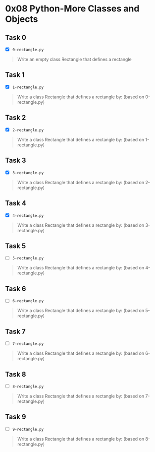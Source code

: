 # 0x08 Python-More Classes and Objects

## Task 0
- [x] `0-rectangle.py`
> Write an empty class Rectangle that defines a rectangle

## Task 1
- [x] `1-rectangle.py`
> Write a class Rectangle that defines a rectangle by: (based on 0-rectangle.py)

## Task 2
- [x] `2-rectangle.py`
> Write a class Rectangle that defines a rectangle by: (based on 1-rectangle.py)

## Task 3
- [x] `3-rectangle.py`
> Write a class Rectangle that defines a rectangle by: (based on 2-rectangle.py)

## Task 4
- [x] `4-rectangle.py`
> Write a class Rectangle that defines a rectangle by: (based on 3-rectangle.py)

## Task 5
- [ ] `5-rectangle.py`
> Write a class Rectangle that defines a rectangle by: (based on 4-rectangle.py)

## Task 6
- [ ] `6-rectangle.py`
> Write a class Rectangle that defines a rectangle by: (based on 5-rectangle.py)

## Task 7
- [ ] `7-rectangle.py`
> Write a class Rectangle that defines a rectangle by: (based on 6-rectangle.py)

## Task 8
- [ ] `8-rectangle.py`
> Write a class Rectangle that defines a rectangle by: (based on 7-rectangle.py)

## Task 9
- [ ] `9-rectangle.py`
> Write a class Rectangle that defines a rectangle by: (based on 8-rectangle.py)

